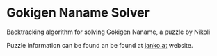 # Gokigen Naname Solver

Backtracking algorithm for solving Gokigen Naname, a puzzle by Nikoli

Puzzle information can be found an be found at [janko.at](janko.at) website. 
